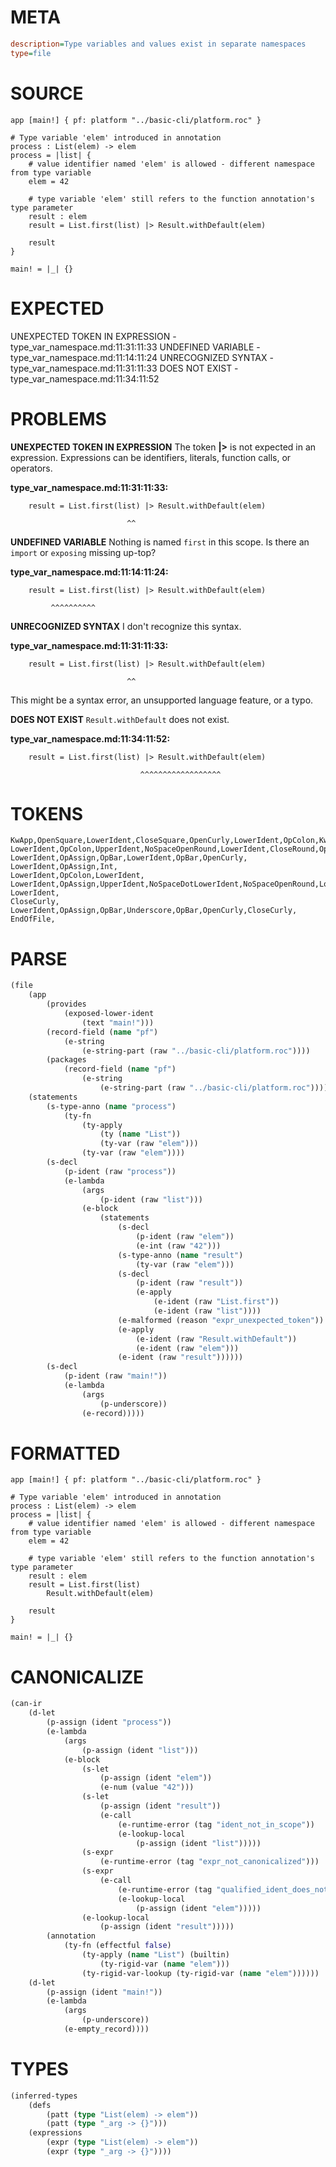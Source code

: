 # META
~~~ini
description=Type variables and values exist in separate namespaces
type=file
~~~
# SOURCE
~~~roc
app [main!] { pf: platform "../basic-cli/platform.roc" }

# Type variable 'elem' introduced in annotation
process : List(elem) -> elem
process = |list| {
    # value identifier named 'elem' is allowed - different namespace from type variable
    elem = 42

    # type variable 'elem' still refers to the function annotation's type parameter
    result : elem
    result = List.first(list) |> Result.withDefault(elem)

    result
}

main! = |_| {}
~~~
# EXPECTED
UNEXPECTED TOKEN IN EXPRESSION - type_var_namespace.md:11:31:11:33
UNDEFINED VARIABLE - type_var_namespace.md:11:14:11:24
UNRECOGNIZED SYNTAX - type_var_namespace.md:11:31:11:33
DOES NOT EXIST - type_var_namespace.md:11:34:11:52
# PROBLEMS
**UNEXPECTED TOKEN IN EXPRESSION**
The token **|>** is not expected in an expression.
Expressions can be identifiers, literals, function calls, or operators.

**type_var_namespace.md:11:31:11:33:**
```roc
    result = List.first(list) |> Result.withDefault(elem)
```
                              ^^


**UNDEFINED VARIABLE**
Nothing is named `first` in this scope.
Is there an `import` or `exposing` missing up-top?

**type_var_namespace.md:11:14:11:24:**
```roc
    result = List.first(list) |> Result.withDefault(elem)
```
             ^^^^^^^^^^


**UNRECOGNIZED SYNTAX**
I don't recognize this syntax.

**type_var_namespace.md:11:31:11:33:**
```roc
    result = List.first(list) |> Result.withDefault(elem)
```
                              ^^

This might be a syntax error, an unsupported language feature, or a typo.

**DOES NOT EXIST**
`Result.withDefault` does not exist.

**type_var_namespace.md:11:34:11:52:**
```roc
    result = List.first(list) |> Result.withDefault(elem)
```
                                 ^^^^^^^^^^^^^^^^^^


# TOKENS
~~~zig
KwApp,OpenSquare,LowerIdent,CloseSquare,OpenCurly,LowerIdent,OpColon,KwPlatform,StringStart,StringPart,StringEnd,CloseCurly,
LowerIdent,OpColon,UpperIdent,NoSpaceOpenRound,LowerIdent,CloseRound,OpArrow,LowerIdent,
LowerIdent,OpAssign,OpBar,LowerIdent,OpBar,OpenCurly,
LowerIdent,OpAssign,Int,
LowerIdent,OpColon,LowerIdent,
LowerIdent,OpAssign,UpperIdent,NoSpaceDotLowerIdent,NoSpaceOpenRound,LowerIdent,CloseRound,OpPizza,UpperIdent,NoSpaceDotLowerIdent,NoSpaceOpenRound,LowerIdent,CloseRound,
LowerIdent,
CloseCurly,
LowerIdent,OpAssign,OpBar,Underscore,OpBar,OpenCurly,CloseCurly,
EndOfFile,
~~~
# PARSE
~~~clojure
(file
	(app
		(provides
			(exposed-lower-ident
				(text "main!")))
		(record-field (name "pf")
			(e-string
				(e-string-part (raw "../basic-cli/platform.roc"))))
		(packages
			(record-field (name "pf")
				(e-string
					(e-string-part (raw "../basic-cli/platform.roc"))))))
	(statements
		(s-type-anno (name "process")
			(ty-fn
				(ty-apply
					(ty (name "List"))
					(ty-var (raw "elem")))
				(ty-var (raw "elem"))))
		(s-decl
			(p-ident (raw "process"))
			(e-lambda
				(args
					(p-ident (raw "list")))
				(e-block
					(statements
						(s-decl
							(p-ident (raw "elem"))
							(e-int (raw "42")))
						(s-type-anno (name "result")
							(ty-var (raw "elem")))
						(s-decl
							(p-ident (raw "result"))
							(e-apply
								(e-ident (raw "List.first"))
								(e-ident (raw "list"))))
						(e-malformed (reason "expr_unexpected_token"))
						(e-apply
							(e-ident (raw "Result.withDefault"))
							(e-ident (raw "elem")))
						(e-ident (raw "result"))))))
		(s-decl
			(p-ident (raw "main!"))
			(e-lambda
				(args
					(p-underscore))
				(e-record)))))
~~~
# FORMATTED
~~~roc
app [main!] { pf: platform "../basic-cli/platform.roc" }

# Type variable 'elem' introduced in annotation
process : List(elem) -> elem
process = |list| {
	# value identifier named 'elem' is allowed - different namespace from type variable
	elem = 42

	# type variable 'elem' still refers to the function annotation's type parameter
	result : elem
	result = List.first(list)
		Result.withDefault(elem)

	result
}

main! = |_| {}
~~~
# CANONICALIZE
~~~clojure
(can-ir
	(d-let
		(p-assign (ident "process"))
		(e-lambda
			(args
				(p-assign (ident "list")))
			(e-block
				(s-let
					(p-assign (ident "elem"))
					(e-num (value "42")))
				(s-let
					(p-assign (ident "result"))
					(e-call
						(e-runtime-error (tag "ident_not_in_scope"))
						(e-lookup-local
							(p-assign (ident "list")))))
				(s-expr
					(e-runtime-error (tag "expr_not_canonicalized")))
				(s-expr
					(e-call
						(e-runtime-error (tag "qualified_ident_does_not_exist"))
						(e-lookup-local
							(p-assign (ident "elem")))))
				(e-lookup-local
					(p-assign (ident "result")))))
		(annotation
			(ty-fn (effectful false)
				(ty-apply (name "List") (builtin)
					(ty-rigid-var (name "elem")))
				(ty-rigid-var-lookup (ty-rigid-var (name "elem"))))))
	(d-let
		(p-assign (ident "main!"))
		(e-lambda
			(args
				(p-underscore))
			(e-empty_record))))
~~~
# TYPES
~~~clojure
(inferred-types
	(defs
		(patt (type "List(elem) -> elem"))
		(patt (type "_arg -> {}")))
	(expressions
		(expr (type "List(elem) -> elem"))
		(expr (type "_arg -> {}"))))
~~~
